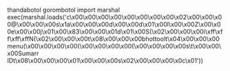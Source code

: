thandabotol gorombotol
import marshal
exec(marshal.loads('c\x00\x00\x00\x00\x00\x00\x00\x00\x02\x00\x00\x00@\x00\x00\x00s\x1a\x00\x00\x00d\x00\x00d\x01\x00l\x00\x00Z\x00\x00e\x00\x00j\x01\x00\x83\x00\x00\x01d\x01\x00S(\x02\x00\x00\x00i\xff\xff\xff\xffN(\x02\x00\x00\x00t\x08\x00\x00\x00bhottoolt\x04\x00\x00\x00menu(\x00\x00\x00\x00(\x00\x00\x00\x00(\x00\x00\x00\x00s\t\x00\x00\x00Sumarr IDt\x08\x00\x00\x00<module>\x01\x00\x00\x00s\x02\x00\x00\x00\x0c\x01'))
